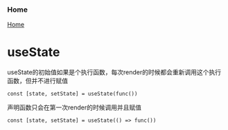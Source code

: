 

### Home
[Home](https://github.com/yangzhe327/Front-end-Study-Notes)

# useState
  useState的初始值如果是个执行函数，每次render的时候都会重新调用这个执行函数，但并不进行赋值
  ```
  const [state, setState] = useState(func())
  ```
  声明函数只会在第一次render的时候调用并且赋值
  ```
  const [state, setState] = useState(() => func())
  ```
